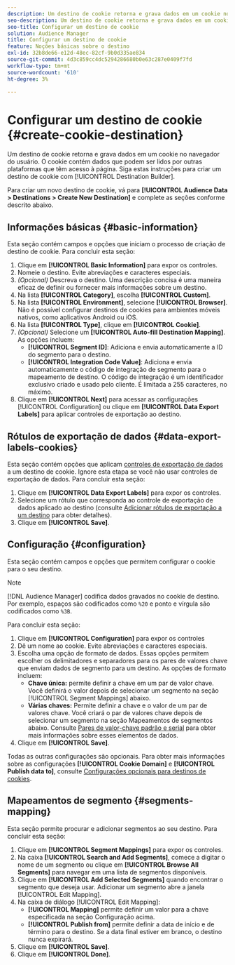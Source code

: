 ```yaml
---
description: Um destino de cookie retorna e grava dados em um cookie no navegador do usuário. O cookie contém dados que podem ser lidos por outras plataformas que têm acesso à página. Siga estas instruções para criar um destino de cookie com [!UICONTROL Destination Builder].
seo-description: Um destino de cookie retorna e grava dados em um cookie no navegador do usuário. O cookie contém dados que podem ser lidos por outras plataformas que têm acesso à página. Siga estas instruções para criar um destino de cookie com [!UICONTROL Destination Builder].
seo-title: Configurar um destino de cookie
solution: Audience Manager
title: Configurar um destino de cookie
feature: Noções básicas sobre o destino
exl-id: 32b8de66-e12d-48ec-82cf-9b0d335ae834
source-git-commit: 4d3c859cc4dc5294286680b0e63c287e0409f7fd
workflow-type: tm+mt
source-wordcount: '610'
ht-degree: 3%

---
```


# Configurar um destino de cookie {#create-cookie-destination}

Um destino de cookie retorna e grava dados em um cookie no navegador do usuário. O cookie contém dados que podem ser lidos por outras plataformas que têm acesso à página. Siga estas instruções para criar um destino de cookie com [!UICONTROL Destination Builder].

<!-- create-cookie-destination.xml -->

Para criar um novo destino de cookie, vá para **[!UICONTROL Audience Data > Destinations > Create New Destination]** e complete as seções conforme descrito abaixo.

## Informações básicas {#basic-information}

Esta seção contém campos e opções que iniciam o processo de criação de destino de cookie. Para concluir esta seção:

1. Clique em **[!UICONTROL Basic Information]** para expor os controles.
2. Nomeie o destino. Evite abreviações e caracteres especiais.
3. *(Opcional)* Descreva o destino. Uma descrição concisa é uma maneira eficaz de definir ou fornecer mais informações sobre um destino.
4. Na lista **[!UICONTROL Category]**, escolha **[!UICONTROL Custom]**.
5. Na lista **[!UICONTROL Environment]**, selecione **[!UICONTROL Browser]**. Não é possível configurar destinos de cookies para ambientes móveis nativos, como aplicativos Android ou iOS.
6. Na lista **[!UICONTROL Type]**, clique em **[!UICONTROL Cookie]**.
7. *(Opcional)* Selecione um  **[!UICONTROL Auto-fill Destination Mapping]**. As opções incluem:
   * **[!UICONTROL Segment ID]**: Adiciona e envia automaticamente a ID do segmento para o destino.
   * **[!UICONTROL Integration Code Value]**: Adiciona e envia automaticamente o código de integração de segmento para o mapeamento de destino. O código de integração é um identificador exclusivo criado e usado pelo cliente. É limitada a 255 caracteres, no máximo.
8. Clique em **[!UICONTROL Next]** para acessar as configurações [!UICONTROL Configuration] ou clique em **[!UICONTROL Data Export Labels]** para aplicar controles de exportação ao destino.

## Rótulos de exportação de dados {#data-export-labels-cookies}

Esta seção contém opções que aplicam [controles de exportação de dados](../../features/data-export-controls.md) a um destino de cookie. Ignore esta etapa se você não usar controles de exportação de dados. Para concluir esta seção:

1. Clique em **[!UICONTROL Data Export Labels]** para expor os controles.
2. Selecione um rótulo que corresponda ao controle de exportação de dados aplicado ao destino (consulte [Adicionar rótulos de exportação a um destino](/help/using/features/destinations/add-data-export-labels.md) para obter detalhes).
3. Clique em **[!UICONTROL Save]**.

## Configuração {#configuration}

Esta seção contém campos e opções que permitem configurar o cookie para o seu destino.

>[!NOTE]
>
>[!DNL Audience Manager] codifica dados gravados no cookie de destino. Por exemplo, espaços são codificados como `%20` e ponto e vírgula são codificados como `%3B`.

Para concluir esta seção:

1. Clique em **[!UICONTROL Configuration]** para expor os controles
1. Dê um nome ao cookie. Evite abreviações e caracteres especiais.
1. Escolha uma opção de formato de dados. Essas opções permitem escolher os delimitadores e separadores para os pares de valores chave que enviam dados de segmento para um destino. As opções de formato incluem:
   * **Chave única:** permite definir a chave em um par de valor chave. Você definirá o valor depois de selecionar um segmento na seção [!UICONTROL Segment Mappings] abaixo.
   * **Várias chaves:** Permite definir a chave e o valor de um par de valores chave. Você criará o par de valores chave depois de selecionar um segmento na seção Mapeamentos de segmentos abaixo.
Consulte [Pares de valor-chave padrão e serial](../../features/destinations/key-value-pairs.md) para obter mais informações sobre esses elementos de dados.
1. Clique em **[!UICONTROL Save]**.

Todas as outras configurações são opcionais. Para obter mais informações sobre as configurações **[!UICONTROL Cookie Domain]** e **[!UICONTROL Publish data to]**, consulte [Configurações opcionais para destinos de cookies](/help/using/features/destinations/cookie-destination-options.md).

## Mapeamentos de segmento {#segments-mapping}

Esta seção permite procurar e adicionar segmentos ao seu destino. Para concluir esta seção:

1. Clique em **[!UICONTROL Segment Mappings]** para expor os controles.
1. Na caixa **[!UICONTROL Search and Add Segments]**, comece a digitar o nome de um segmento ou clique em **[!UICONTROL Browse All Segments]** para navegar em uma lista de segmentos disponíveis.
1. Clique em **[!UICONTROL Add Selected Segments]** quando encontrar o segmento que deseja usar. Adicionar um segmento abre a janela [!UICONTROL Edit Mapping].
1. Na caixa de diálogo [!UICONTROL Edit Mapping]:
   * **[!UICONTROL Mapping]** permite definir um valor para a chave especificada na seção Configuração acima.
   * **[!UICONTROL Publish from]** permite definir a data de início e de término para o destino. Se a data final estiver em branco, o destino nunca expirará.
1. Clique em **[!UICONTROL Save]**.
1. Clique em **[!UICONTROL Done]**.
